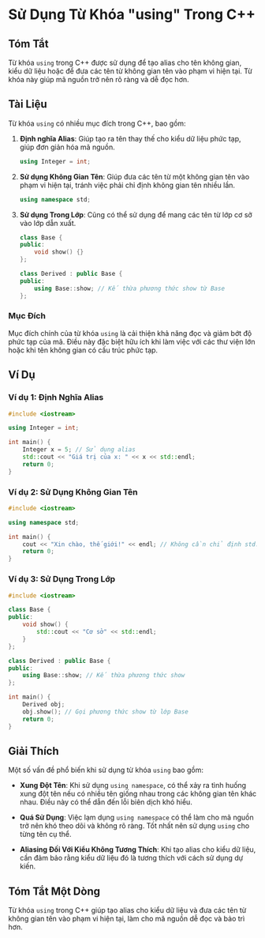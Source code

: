 <!--
Meta Description: # Sử Dụng Từ Khóa "using" Trong C++ ## Tóm Tắt Từ khóa `using` trong C++ được sử dụng để tạo alias cho tên không gian, kiểu dữ liệu hoặc để đưa các tê...
Meta Keywords: tên, using, dụng, không, gian
-->

# Sử Dụng Từ Khóa "using" Trong C++

## Tóm Tắt
Từ khóa `using` trong C++ được sử dụng để tạo alias cho tên không gian, kiểu dữ liệu hoặc để đưa các tên từ không gian tên vào phạm vi hiện tại. Từ khóa này giúp mã nguồn trở nên rõ ràng và dễ đọc hơn.

## Tài Liệu
Từ khóa `using` có nhiều mục đích trong C++, bao gồm:

1. **Định nghĩa Alias**: Giúp tạo ra tên thay thế cho kiểu dữ liệu phức tạp, giúp đơn giản hóa mã nguồn.
   ```cpp
   using Integer = int;
   ```

2. **Sử dụng Không Gian Tên**: Giúp đưa các tên từ một không gian tên vào phạm vi hiện tại, tránh việc phải chỉ định không gian tên nhiều lần.
   ```cpp
   using namespace std;
   ```

3. **Sử dụng Trong Lớp**: Cũng có thể sử dụng để mang các tên từ lớp cơ sở vào lớp dẫn xuất.
   ```cpp
   class Base {
   public:
       void show() {}
   };
   
   class Derived : public Base {
   public:
       using Base::show; // Kế thừa phương thức show từ Base
   };
   ```

### Mục Đích
Mục đích chính của từ khóa `using` là cải thiện khả năng đọc và giảm bớt độ phức tạp của mã. Điều này đặc biệt hữu ích khi làm việc với các thư viện lớn hoặc khi tên không gian có cấu trúc phức tạp.

## Ví Dụ
### Ví dụ 1: Định Nghĩa Alias
```cpp
#include <iostream>

using Integer = int;

int main() {
    Integer x = 5; // Sử dụng alias
    std::cout << "Giá trị của x: " << x << std::endl;
    return 0;
}
```

### Ví dụ 2: Sử Dụng Không Gian Tên
```cpp
#include <iostream>

using namespace std;

int main() {
    cout << "Xin chào, thế giới!" << endl; // Không cần chỉ định std::
    return 0;
}
```

### Ví dụ 3: Sử Dụng Trong Lớp
```cpp
#include <iostream>

class Base {
public:
    void show() {
        std::cout << "Cơ sở" << std::endl;
    }
};

class Derived : public Base {
public:
    using Base::show; // Kế thừa phương thức show
};

int main() {
    Derived obj;
    obj.show(); // Gọi phương thức show từ lớp Base
    return 0;
}
```

## Giải Thích
Một số vấn đề phổ biến khi sử dụng từ khóa `using` bao gồm:

- **Xung Đột Tên**: Khi sử dụng `using namespace`, có thể xảy ra tình huống xung đột tên nếu có nhiều tên giống nhau trong các không gian tên khác nhau. Điều này có thể dẫn đến lỗi biên dịch khó hiểu.
  
- **Quá Sử Dụng**: Việc lạm dụng `using namespace` có thể làm cho mã nguồn trở nên khó theo dõi và không rõ ràng. Tốt nhất nên sử dụng `using` cho từng tên cụ thể.

- **Aliasing Đối Với Kiểu Không Tương Thích**: Khi tạo alias cho kiểu dữ liệu, cần đảm bảo rằng kiểu dữ liệu đó là tương thích với cách sử dụng dự kiến.

## Tóm Tắt Một Dòng
Từ khóa `using` trong C++ giúp tạo alias cho kiểu dữ liệu và đưa các tên từ không gian tên vào phạm vi hiện tại, làm cho mã nguồn dễ đọc và bảo trì hơn.